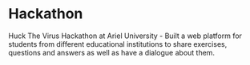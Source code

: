 # Hackathon

Huck The Virus Hackathon at Ariel University - Built a web platform for students from different educational institutions to share exercises, questions and answers as well as have a dialogue about them. 
